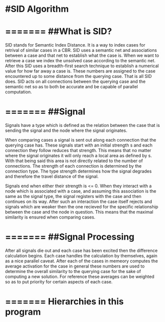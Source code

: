 #SID Algorithm
=======

=======
##What is SID?
=======

SID stands for Semantic Index Distance. It is a way to index cases for retrival of similar cases in a
CBR. SID uses a semantic net and associations between a case and that net to establish what the case is.
When we want to retrieve a case we index the unsolved case according to the semantic net. After this SID
uses a breadth-first search technique to establish a numerical value for how far away a case is. These
numbers are assigned to the case encountered up to some distance from the querying case. That is all SID
does. SID acts on all connections between the querying case and the semantic net so as to both be accurate
and be capable of parallel computation.

=======
##Signal
=======

Signals have a type which is defined as the relation between the case that is sending the signal and the
node where the signal originates.

When comparing cases a signal is sent out along each connection that the querying case has. These signals
start with an initial strength s and each connection they follow reduces that strength. This means that no
matter where the signal originates it will only reach a local area as defined by s. With that being said
this area is not directly related to the number of connections. The strength of each connection is determined
by the connection type. The type strength determines how the signal degrades and therefore the travel distance
of the signal.

Signals end when either their strength is <= 0. When they interact with a node which is associated with a case,
and assuming this association is the same as the signal type, the signal registers with the case and then continues
on its way. After such an interaction the case itself rejects and signals which are weaker then the one recieved for
the specific relationship between the case and the node in question. This means that the maximal similarity is ensured
when comparing cases.


=======
##Signal Processing
=======

After all signals die out and each case has been excited then the difference calculation begins. Each case handles the
calculation by themselves, again as a nice parallel caveat. After each of the cases in memeory computes the average
activation for the case in general these numbers are used to determine the overall similarity to the querying case for
the sake of computing a new solution. For reference these averages can be weighted so as to put priority for certain
aspects of each case.


=======
Hierarchies in this program
=======